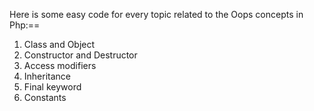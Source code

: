 Here is some easy code for every topic related to the Oops concepts in Php:==
1. Class and Object
2. Constructor and Destructor
3. Access modifiers
4. Inheritance
5. Final keyword
6. Constants
